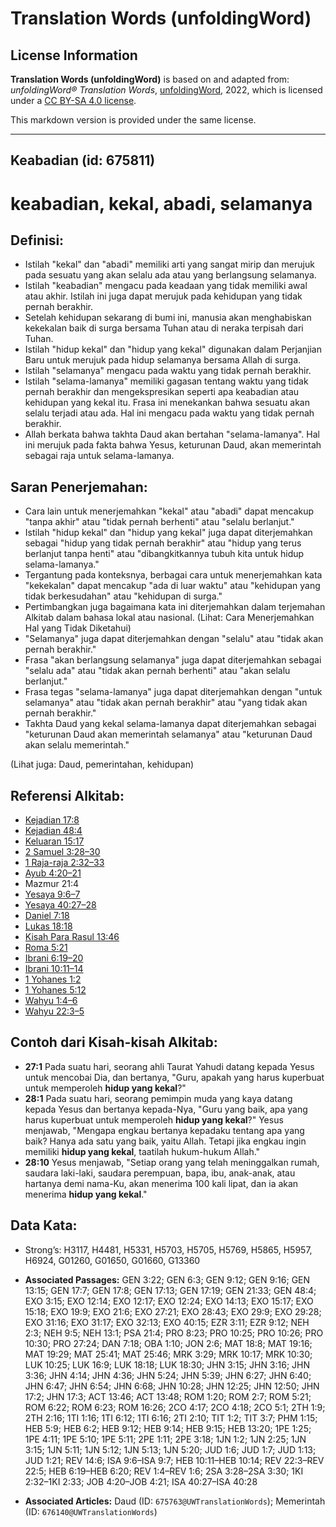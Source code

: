 # Translation Words (unfoldingWord)

## License Information

**Translation Words (unfoldingWord)** is based on and adapted from: _unfoldingWord® Translation Words_, [unfoldingWord](https://unfoldingword.org/utw), 2022, which is licensed under a [CC BY-SA 4.0 license](https://creativecommons.org/licenses/by-sa/4.0/legalcode.en).

This markdown version is provided under the same license.



--------------------------------

## Keabadian (id: 675811)

keabadian, kekal, abadi, selamanya
==================================

Definisi:
---------

* Istilah "kekal" dan "abadi" memiliki arti yang sangat mirip dan merujuk pada sesuatu yang akan selalu ada atau yang berlangsung selamanya.
* Istilah "keabadian" mengacu pada keadaan yang tidak memiliki awal atau akhir. Istilah ini juga dapat merujuk pada kehidupan yang tidak pernah berakhir.
* Setelah kehidupan sekarang di bumi ini, manusia akan menghabiskan kekekalan baik di surga bersama Tuhan atau di neraka terpisah dari Tuhan.
* Istilah "hidup kekal" dan "hidup yang kekal" digunakan dalam Perjanjian Baru untuk merujuk pada hidup selamanya bersama Allah di surga.
* Istilah "selamanya" mengacu pada waktu yang tidak pernah berakhir.
* Istilah "selama\-lamanya" memiliki gagasan tentang waktu yang tidak pernah berakhir dan mengekspresikan seperti apa keabadian atau kehidupan yang kekal itu. Frasa ini menekankan bahwa sesuatu akan selalu terjadi atau ada. Hal ini mengacu pada waktu yang tidak pernah berakhir.
* Allah berkata bahwa takhta Daud akan bertahan "selama\-lamanya". Hal ini merujuk pada fakta bahwa Yesus, keturunan Daud, akan memerintah sebagai raja untuk selama\-lamanya.

Saran Penerjemahan:
-------------------

* Cara lain untuk menerjemahkan "kekal" atau "abadi" dapat mencakup "tanpa akhir" atau "tidak pernah berhenti" atau "selalu berlanjut."
* Istilah "hidup kekal" dan "hidup yang kekal" juga dapat diterjemahkan sebagai "hidup yang tidak pernah berakhir" atau "hidup yang terus berlanjut tanpa henti" atau "dibangkitkannya tubuh kita untuk hidup selama\-lamanya."
* Tergantung pada konteksnya, berbagai cara untuk menerjemahkan kata "kekekalan" dapat mencakup "ada di luar waktu" atau "kehidupan yang tidak berkesudahan" atau "kehidupan di surga."
* Pertimbangkan juga bagaimana kata ini diterjemahkan dalam terjemahan Alkitab dalam bahasa lokal atau nasional. (Lihat: Cara Menerjemahkan Hal yang Tidak Diketahui)
* "Selamanya" juga dapat diterjemahkan dengan "selalu" atau "tidak akan pernah berakhir."
* Frasa "akan berlangsung selamanya" juga dapat diterjemahkan sebagai "selalu ada" atau "tidak akan pernah berhenti" atau "akan selalu berlanjut."
* Frasa tegas "selama\-lamanya" juga dapat diterjemahkan dengan "untuk selamanya" atau "tidak akan pernah berakhir" atau "yang tidak akan pernah berakhir."
* Takhta Daud yang kekal selama\-lamanya dapat diterjemahkan sebagai "keturunan Daud akan memerintah selamanya" atau "keturunan Daud akan selalu memerintah."

(Lihat juga: Daud, pemerintahan, kehidupan)

Referensi Alkitab:
------------------

* [Kejadian 17:8](https://ref.ly/Gen17:8)
* [Kejadian 48:4](https://ref.ly/Gen48:4)
* [Keluaran 15:17](https://ref.ly/Exod15:17)
* [2 Samuel 3:28–30](https://ref.ly/2Sam0:0)
* [1 Raja\-raja 2:32–33](https://ref.ly/1Kgs0:0)
* [Ayub 4:20–21](https://ref.ly/Job4:20-Job4:21)
* Mazmur 21:4
* [Yesaya 9:6–7](https://ref.ly/Isa9:6-Isa9:7)
* [Yesaya 40:27–28](https://ref.ly/Isa40:27-Isa40:28)
* [Daniel 7:18](https://ref.ly/Dan7:18)
* [Lukas 18:18](https://ref.ly/Luke18:18)
* [Kisah Para Rasul 13:46](https://ref.ly/Acts0:0)
* [Roma 5:21](https://ref.ly/Rom5:21)
* [Ibrani 6:19–20](https://ref.ly/Heb6:19-Heb6:20)
* [Ibrani 10:11–14](https://ref.ly/Heb10:11-Heb10:14)
* [1 Yohanes 1:2](https://ref.ly/1John0:0)
* [1 Yohanes 5:12](https://ref.ly/1John0:0)
* [Wahyu 1:4–6](https://ref.ly/Rev1:4-Rev1:6)
* [Wahyu 22:3–5](https://ref.ly/Rev22:3-Rev22:5)

Contoh dari Kisah\-kisah Alkitab:
---------------------------------

* **27:1** Pada suatu hari, seorang ahli Taurat Yahudi datang kepada Yesus untuk mencobai Dia, dan bertanya, "Guru, apakah yang harus kuperbuat untuk memperoleh **hidup yang kekal**?"
* **28:1** Pada suatu hari, seorang pemimpin muda yang kaya datang kepada Yesus dan bertanya kepada\-Nya, "Guru yang baik, apa yang harus kuperbuat untuk memperoleh **hidup yang kekal**?" Yesus menjawab, "Mengapa engkau bertanya kepadaku tentang apa yang baik? Hanya ada satu yang baik, yaitu Allah. Tetapi jika engkau ingin memiliki **hidup yang kekal**, taatilah hukum\-hukum Allah."
* **28:10** Yesus menjawab, "Setiap orang yang telah meninggalkan rumah, saudara laki\-laki, saudara perempuan, bapa, ibu, anak\-anak, atau hartanya demi nama\-Ku, akan menerima 100 kali lipat, dan ia akan menerima **hidup yang kekal**."

Data Kata:
----------

* Strong’s: H3117, H4481, H5331, H5703, H5705, H5769, H5865, H5957, H6924, G01260, G01650, G01660, G13360

* **Associated Passages:** GEN 3:22; GEN 6:3; GEN 9:12; GEN 9:16; GEN 13:15; GEN 17:7; GEN 17:8; GEN 17:13; GEN 17:19; GEN 21:33; GEN 48:4; EXO 3:15; EXO 12:14; EXO 12:17; EXO 12:24; EXO 14:13; EXO 15:17; EXO 15:18; EXO 19:9; EXO 21:6; EXO 27:21; EXO 28:43; EXO 29:9; EXO 29:28; EXO 31:16; EXO 31:17; EXO 32:13; EXO 40:15; EZR 3:11; EZR 9:12; NEH 2:3; NEH 9:5; NEH 13:1; PSA 21:4; PRO 8:23; PRO 10:25; PRO 10:26; PRO 10:30; PRO 27:24; DAN 7:18; OBA 1:10; JON 2:6; MAT 18:8; MAT 19:16; MAT 19:29; MAT 25:41; MAT 25:46; MRK 3:29; MRK 10:17; MRK 10:30; LUK 10:25; LUK 16:9; LUK 18:18; LUK 18:30; JHN 3:15; JHN 3:16; JHN 3:36; JHN 4:14; JHN 4:36; JHN 5:24; JHN 5:39; JHN 6:27; JHN 6:40; JHN 6:47; JHN 6:54; JHN 6:68; JHN 10:28; JHN 12:25; JHN 12:50; JHN 17:2; JHN 17:3; ACT 13:46; ACT 13:48; ROM 1:20; ROM 2:7; ROM 5:21; ROM 6:22; ROM 6:23; ROM 16:26; 2CO 4:17; 2CO 4:18; 2CO 5:1; 2TH 1:9; 2TH 2:16; 1TI 1:16; 1TI 6:12; 1TI 6:16; 2TI 2:10; TIT 1:2; TIT 3:7; PHM 1:15; HEB 5:9; HEB 6:2; HEB 9:12; HEB 9:14; HEB 9:15; HEB 13:20; 1PE 1:25; 1PE 4:11; 1PE 5:10; 1PE 5:11; 2PE 1:11; 2PE 3:18; 1JN 1:2; 1JN 2:25; 1JN 3:15; 1JN 5:11; 1JN 5:12; 1JN 5:13; 1JN 5:20; JUD 1:6; JUD 1:7; JUD 1:13; JUD 1:21; REV 14:6; ISA 9:6–ISA 9:7; HEB 10:11–HEB 10:14; REV 22:3–REV 22:5; HEB 6:19–HEB 6:20; REV 1:4–REV 1:6; 2SA 3:28–2SA 3:30; 1KI 2:32–1KI 2:33; JOB 4:20–JOB 4:21; ISA 40:27–ISA 40:28
* **Associated Articles:** Daud (ID: `675763@UWTranslationWords`); Memerintah (ID: `676140@UWTranslationWords`)

